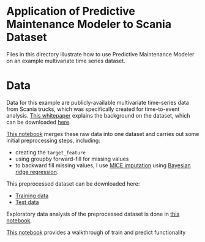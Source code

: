 # Application of Predictive Maintenance Modeler to Scania Dataset

Files in this directory illustrate how to use Predictive Maintenance Modeler on an example multivariate time series dataset.

# Data
Data for this example are publicly-available multivariate time-series data from Scania trucks, which was specifically created for time-to-event analysis. [This whitepaper](https://arxiv.org/pdf/2401.15199) explains the background on the dataset, which can be downloaded [here](https://stockholmuniversity.app.box.com/s/anmg5k93pux5p6decqzzwokp9vuzmdkh).

[This notebook](data_merging.ipynb) merges these raw data into one dataset and carries out some initial preprocessing steps, including:
- creating the `target_feature`
- using groupby forward-fill for missing values
- to backward fill missing values, I use [MICE imputation](https://medium.com/@kunalshrm175/multivariate-imputation-by-chained-equations-mice-2d3efb063434) using [Bayesian ridge regression](https://scikit-learn.org/stable/modules/generated/sklearn.linear_model.BayesianRidge.html).

This preprocessed dataset can be downloaded here:

- [Training data](https://drive.google.com/file/d/1LT_95MKmR57WAtpoC9VDZrmH_1kL6A1a/view?usp=sharing)
- [Test data](https://drive.google.com/file/d/1IchHJmjbKQDkpLVGWfpx-PIoHr3NhUGu/view?usp=sharing)

Exploratory data analysis of the preprocessed dataset is done in [this notebook](exploratory_data_analysis.ipynb).

[This notebook](train_predict_examples.ipynb) provides a walkthrough of train and predict functionality